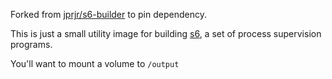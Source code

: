 Forked from [jprjr/s6-builder](https://github.com/jprjr/docker-misc/tree/master/dockerfiles/arch-s6-builder) to pin dependency.

This is just a small utility image for building [s6](http://www.skarnet.org/software/s6/), a set of process supervision programs.

You'll want to mount a volume to `/output`
